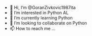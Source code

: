 - 👋 Hi, I’m @GoranZivkovic1987ita
- 👀 I’m interested in Python AL
- 🌱 I’m currently learning Python
- 💞️ I’m looking to collaborate on Python
- 📫 How to reach me ...

<!---
GoranZivkovic1987ita/GoranZivkovic1987ita is a ✨ special ✨ repository because its `README.md` (this file) appears on your GitHub profile.
You can click the Preview link to take a look at your changes.
--->
